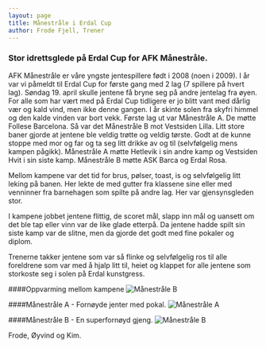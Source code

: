 ```yaml
---
layout: page
title: Månestråle i Erdal Cup
author: Frode Fjell, Trener
---
```


### Stor idrettsglede på Erdal Cup for AFK Månestråle.

AFK Månestråle er våre yngste jentespillere født i 2008  (noen i 2009). 
I år var vi påmeldt til Erdal Cup for første gang med 2 lag (7 spillere på hvert lag). 
Søndag 19. april skulle jentene få bryne seg på andre jentelag fra øyen. 
For alle som har vært med på Erdal Cup tidligere er jo blitt  vant med dårlig vær og kald vind, men ikke denne gangen. 
I år skinte solen fra skyfri himmel og den kalde vinden var bort vekk. 
Første lag ut var Månestråle A. De møtte Follese Barcelona. 
Så var det Månestråle B mot Vestsiden Lilla. Litt store baner gjorde at jentene ble veldig trøtte og veldig tørste. 
Godt at de kunne stoppe med mor og far og ta seg litt drikke av og til (selvfølgelig mens kampen pågikk). 
Månestråle A møtte Hetlevik i sin andre kamp og Vestsiden Hvit i sin siste kamp. 
Månestråle B møtte ASK Barca og Erdal Rosa.

Mellom kampene var det tid for brus, pølser, toast, is og selvfølgelig litt leking på banen. 
Her lekte de med gutter fra klassene sine eller med venninner fra barnehagen som spilte på andre lag. Her var gjensynsgleden stor. 

I kampene jobbet jentene flittig, de scoret mål, slapp inn mål og uansett om det ble tap eller vinn var de like glade etterpå. 
Da jentene hadde spilt sin siste kamp var de slitne, men da gjorde det godt med fine pokaler og diplom.

Trenerne takker jentene som var så flinke og selvfølgelig ros til alle foreldrene som var med å hjalp litt til, heiet og klappet for alle jentene som storkoste seg i solen på Erdal kunstgress.  

####Oppvarming mellom kampene
![Månestråle B](http://www.askoyfk.no/images/20150419_Manestrale_Oppvarming.jpg)
    
####Månestråle A - Fornøyde jenter med pokal.
![Månestråle A](http://www.askoyfk.no/images/20150419_Manestrale_A.jpg)
 
####Månestråle B - En superfornøyd gjeng.
![Månestråle B](http://www.askoyfk.no/images/20150419_Manestrale_B.jpg)

Frode, Øyvind og Kim.
